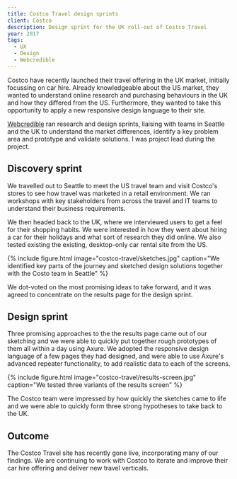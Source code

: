 ```yaml
---
title: Costco Travel design sprints
client: Costco
description: Design sprint for the UK roll-out of Costco Travel
year: 2017
tags:
  - UX
  - Design
  - Webcredible
---
```


Costco have recently launched their travel offering in the UK market, initially focussing on car hire. Already knowledgeable about the US market, they wanted to understand online research and purchasing behaviours in the UK and how they differed from the US. Furthermore, they wanted to take this opportunity to apply a new responsive design language to their site.

[Webcredible][webc] ran research and design sprints, liaising with teams in Seattle and the UK to understand the market differences, identify a key problem area and prototype and validate solutions. I was project lead during the project.

## Discovery sprint

We travelled out to Seattle to meet the US travel team and visit Costco's stores to see how travel was marketed in a retail environment. We ran workshops with key stakeholders from across the travel and IT teams to understand their business requirements.

We then headed back to the UK, where we interviewed users to get a feel for their shopping habits. We were interested in how they went about hiring a car for their holidays and what sort of research they did online. We also tested existing the existing, desktop-only car rental site from the US.

{% include figure.html
  image="costco-travel/sketches.jpg"
  caption="We identified key parts of the journey and sketched design solutions together with the Costo team in Seattle"
%}

We dot-voted on the most promising ideas to take forward, and it was agreed to concentrate on the results page for the design sprint.

## Design sprint

Three promising approaches to the the results page came out of our sketching and we were able to quickly put together rough prototypes of them all within a day using Axure. We adopted the responsive design language of a few pages they had designed, and were able to use Axure's advanced repeater functionality, to add realistic data to each of the screens.

{% include figure.html
  image="costco-travel/results-screen.jpg"
  caption="We tested three variants of the results screen"
%}

The Costco team were impressed by how quickly the sketches came to life and we were able to quickly form three strong hypotheses to take back to the UK.

## Outcome

The Costco Travel site has recently gone live, incorporating many of our findings. We are continuing to work with Costco to iterate and improve their car hire offering and deliver new travel verticals.

[webc]: http://Webcredible.com
